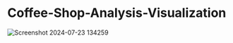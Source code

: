 # Coffee-Shop-Analysis-Visualization
![Screenshot 2024-07-23 134259](https://github.com/user-attachments/assets/b15f0ebe-1dc6-44e5-8413-fa16a96e8355)
